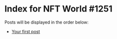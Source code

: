 # Index for NFT World #1251
Posts will be displayed in the order below:

- [Your first post](./001-first.md)


